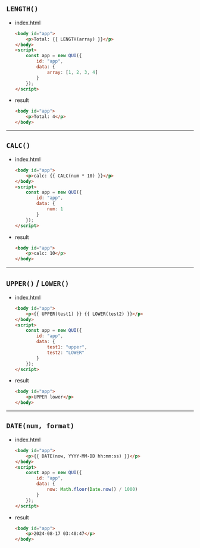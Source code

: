 ## `LENGTH()`

- index.html
    ```HTML
    <body id="app">
        <p>Total: {{ LENGTH(array) }}</p>
    </body>
    <script>
        const app = new QUI({
            id: "app",
            data: {
                array: [1, 2, 3, 4]
            }
        });
    </script>
    ```
- result
    ```HTML
    <body id="app">
        <p>Total: 4</p>
    </body>
    ```

***

## `CALC()`

- index.html
    ```HTML
    <body id="app">
        <p>calc: {{ CALC(num * 10) }}</p>
    </body>
    <script>
        const app = new QUI({
            id: "app",
            data: {
                num: 1
            }
        });
    </script>
    ```
- result
    ```HTML
    <body id="app">
        <p>calc: 10</p>
    </body>
    ```

***

## `UPPER()` / `LOWER()`

- index.html
    ```HTML
    <body id="app">
        <p>{{ UPPER(test1) }} {{ LOWER(test2) }}</p>
    </body>
    <script>
        const app = new QUI({
            id: "app",
            data: {
                test1: "upper",
                test2: "LOWER"
            }
        });
    </script>
    ```
- result
    ```HTML
    <body id="app">
        <p>UPPER lower</p>
    </body>
    ```

***

## `DATE(num, format)`

- index.html
    ```HTML
    <body id="app">
        <p>{{ DATE(now, YYYY-MM-DD hh:mm:ss) }}</p>
    </body>
    <script>
        const app = new QUI({
            id: "app",
            data: {
                now: Math.floor(Date.now() / 1000)
            }
        });
    </script>
    ```
- result
    ```HTML
    <body id="app">
        <p>2024-08-17 03:40:47</p>
    </body>
    ```
